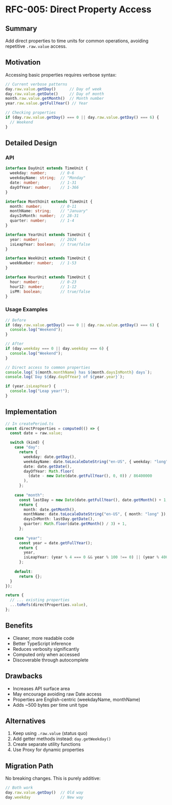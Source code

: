 # RFC-005: Direct Property Access

## Summary

Add direct properties to time units for common operations, avoiding repetitive `.raw.value` access.

## Motivation

Accessing basic properties requires verbose syntax:

```typescript
// Current verbose patterns
day.raw.value.getDay()      // Day of week
day.raw.value.getDate()     // Day of month  
month.raw.value.getMonth()  // Month number
year.raw.value.getFullYear() // Year

// Checking properties
if (day.raw.value.getDay() === 0 || day.raw.value.getDay() === 6) {
  // Weekend
}
```

## Detailed Design

### API

```typescript
interface DayUnit extends TimeUnit {
  weekday: number;      // 0-6
  weekdayName: string;  // "Monday"
  date: number;         // 1-31
  dayOfYear: number;    // 1-366
}

interface MonthUnit extends TimeUnit {
  month: number;        // 0-11
  monthName: string;    // "January"
  daysInMonth: number;  // 28-31
  quarter: number;      // 1-4
}

interface YearUnit extends TimeUnit {
  year: number;         // 2024
  isLeapYear: boolean;  // true/false
}

interface WeekUnit extends TimeUnit {
  weekNumber: number;   // 1-53
}

interface HourUnit extends TimeUnit {
  hour: number;         // 0-23
  hour12: number;       // 1-12
  isPM: boolean;        // true/false
}
```

### Usage Examples

```typescript
// Before
if (day.raw.value.getDay() === 0 || day.raw.value.getDay() === 6) {
  console.log("Weekend");
}

// After  
if (day.weekday === 0 || day.weekday === 6) {
  console.log("Weekend");
}

// Direct access to common properties
console.log(`${month.monthName} has ${month.daysInMonth} days`);
console.log(`Day ${day.dayOfYear} of ${year.year}`);

if (year.isLeapYear) {
  console.log("Leap year!");
}
```

## Implementation

```typescript
// In createPeriod.ts
const directProperties = computed(() => {
  const date = raw.value;

  switch (kind) {
    case "day":
      return {
        weekday: date.getDay(),
        weekdayName: date.toLocaleDateString("en-US", { weekday: "long" }),
        date: date.getDate(),
        dayOfYear: Math.floor(
          (date - new Date(date.getFullYear(), 0, 0)) / 86400000
        ),
      };
      
    case "month":
      const lastDay = new Date(date.getFullYear(), date.getMonth() + 1, 0);
      return {
        month: date.getMonth(),
        monthName: date.toLocaleDateString("en-US", { month: "long" }),
        daysInMonth: lastDay.getDate(),
        quarter: Math.floor(date.getMonth() / 3) + 1,
      };
      
    case "year":
      const year = date.getFullYear();
      return {
        year,
        isLeapYear: (year % 4 === 0 && year % 100 !== 0) || (year % 400 === 0),
      };
      
    default:
      return {};
  }
});

return {
  // ... existing properties
  ...toRefs(directProperties.value),
};
```

## Benefits

- Cleaner, more readable code
- Better TypeScript inference
- Reduces verbosity significantly
- Computed only when accessed
- Discoverable through autocomplete

## Drawbacks

- Increases API surface area
- May encourage avoiding raw Date access
- Properties are English-centric (weekdayName, monthName)
- Adds ~500 bytes per time unit type

## Alternatives

1. Keep using `.raw.value` (status quo)
2. Add getter methods instead: `day.getWeekday()`
3. Create separate utility functions
4. Use Proxy for dynamic properties

## Migration Path

No breaking changes. This is purely additive:

```typescript
// Both work
day.raw.value.getDay()  // Old way
day.weekday             // New way
```